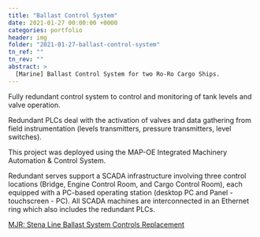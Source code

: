 ```yaml
---
title: "Ballast Control System"
date: 2021-01-27 00:00:00 +0000
categories: portfolio
header: img
folder: "2021-01-27-ballast-control-system"
tn_ref: ""
tn_rev: ""
abstract: >
  [Marine] Ballast Control System for two Ro-Ro Cargo Ships.
---
```


Fully redundant control system to control and monitoring of tank levels and valve operation.

Redundant PLCs deal with the activation of valves and data gathering from field instrumentation (levels transmitters, pressure transmitters, level switches).

This project was deployed using the MAP-OE Integrated Machinery Automation & Control System.

Redundant serves support a SCADA infrastructure involving three control locations (Bridge, Engine Control Room, and Cargo Control Room), each equipped with a PC-based operating station (desktop PC and Panel - touchscreen - PC). All SCADA machines are interconnected in an Ethernet ring which also includes the redundant PLCs.

<a href="https://www.mjrpower.com/projects/stena-line-ballast-system-controls-replacement/" target="_blank">MJR: Stena Line Ballast System Controls Replacement</a>
